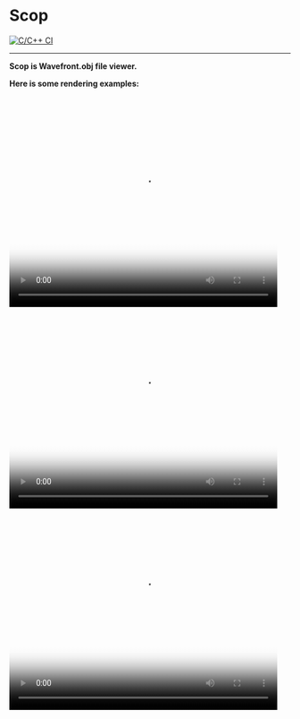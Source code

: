 # Scop
[![C/C++ CI](https://github.com/olesgedz/Scop/workflows/C/C++%20CI/badge.svg?branch=master)](https://github.com/olesgedz/Scop/actions)
<hr>
<p><b>Scop is Wavefront.obj file viewer.</b></p>
<p><b>Here is some rendering examples:</b></p>
<br>
<video id="gif-mp4" poster="https://media.giphy.com/media/lMBWPr6YqQcC3HB0yS/200_s.gif" style="margin:0;padding:0" width="480" height="360" autoplay="" loop="">
   <source src="https://media.giphy.com/media/lMBWPr6YqQcC3HB0yS/giphy.mp4" type="video/mp4; codecs=&quot;avc1.42E01E, mp4a.40.2&quot;">
   <img src="https://media.giphy.com/media/lMBWPr6YqQcC3HB0yS/giphy.gif" title="Your browser does not support the mp4 video codec.">
 </video>
<br>
<video id="gif-mp4" poster="https://media.giphy.com/media/lrtkaEjw1oIIQaOMPt/200_s.gif" style="margin:0;padding:0" width="480" height="360" autoplay="" loop="">
   <source src="https://media.giphy.com/media/lrtkaEjw1oIIQaOMPt/giphy.mp4" type="video/mp4; codecs=&quot;avc1.42E01E, mp4a.40.2&quot;">
   <img src="https://media.giphy.com/media/lrtkaEjw1oIIQaOMPt/giphy.gif" title="Your browser does not support the mp4 video codec.">
 </video>  
<br>
<video id="gif-mp4" poster="https://media.giphy.com/media/h45MNGcpSU3SMRQv0F/200_s.gif" style="margin:0;padding:0" width="480" height="360" autoplay="" loop="">
   <source src="https://media.giphy.com/media/h45MNGcpSU3SMRQv0F/giphy.mp4" type="video/mp4; codecs=&quot;avc1.42E01E, mp4a.40.2&quot;">
   <img src="https://media.giphy.com/media/h45MNGcpSU3SMRQv0F/giphy.gif" title="Your browser does not support the mp4 video codec.">
 </video> 
